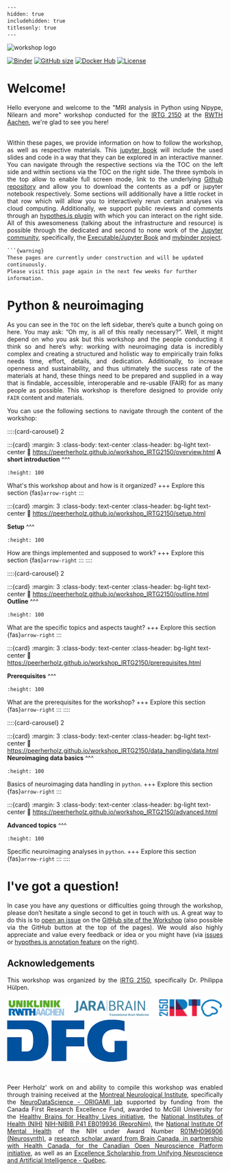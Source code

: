 
```{toctree}
---
hidden: true
includehidden: true
titlesonly: true
---
```
<img src="https://nipy.org/img/nipy.svg" alt="workshop logo" width="300" style="margin:0 0 0 0"/>

[![Binder](https://mybinder.org/badge_logo.svg)](https://mybinder.org/v2/gh/peerherholz/mybinder_workshop_IRTG2150/HEAD)
[![GitHub size](https://img.shields.io/github/repo-size/peerherholz/workshop_IRTG2150.svg)](https://github.com/peerherholz/workshop_IRTG2150/archive/main.zip)
[![Docker Hub](https://img.shields.io/docker/pulls/peerherholz/workshop_IRTG2150)](https://hub.docker.com/r/peerherholz/workshop_IRTG2150/)
[![License](https://img.shields.io/github/license/peerherholz/workshop_IRTG2150)](https://github.com/PeerHerholz/workshop_IRTG2150)

# Welcome!

<div style="text-align: justify;">
Hello everyone and welcome to the "MRI analysis in Python using Nipype, Nilearn and more" workshop conducted for the <a href="https://www.irtg2150.rwth-aachen.de/">IRTG 2150</a> at the <a href="https://www.rwth-aachen.de/cms/~a/root/?lidx=1">RWTH Aachen</a>, we're glad to see you here!

<br>
<br>

Within these pages, we provide information on how to follow the workshop, as well as respective materials. This [jupyter book](https://jupyterbook.org/intro.html) will include the used slides and code in a way that they can be explored in an interactive manner. You can navigate through the respective sections via the TOC on the left side and within sections via the TOC on the right side. The three symbols in the top allow to enable full screen mode, link to the underlying [Github repository](https://github.com/PeerHerholz/workshop_IRTG2150) and allow you to download the contents as a pdf or jupyter notebook respectively. Some sections will additionally have a little rocket in that row which will allow you to interactively rerun certain analyses via cloud computing. Additionally, we support public reviews and comments through an [hypothes.is plugin](https://web.hypothes.is/) with which you can interact on the right side. All of this awesomeness (talking about the infrastructure and resource) is possible through the dedicated and second to none work of the [Jupyter community](https://jupyter.org/community), specifically, the [Executable/Jupyter Book](https://executablebooks.org/en/latest/) and [mybinder project](https://mybinder.org/).
</div>

````{margin}
```{warning}
These pages are currently under construction and will be updated continuously.
Please visit this page again in the next few weeks for further information.
````

# Python & neuroimaging
  
<div style="text-align: justify;">

As you can see in the `TOC` on the left sidebar, there’s quite a bunch going on here. You may ask: “Oh my, is all of this really necessary?”. Well, it might depend on who you ask but this workshop and the people conducting it think so and here’s why: working with neuroimaging data is incredibly complex and creating a structured and holistic way to empirically train folks needs time, effort, details, and dedication. Additionally, to increase openness and sustainability, and thus ultimately the success rate of the materials at hand, these things need to be prepared and supplied in a way that is findable, accessible, interoperable and re-usable (FAIR) for as many people as possible. This workshop is therefore designed to provide only `FAIR` content and materials.

You can use the following sections to navigate through the content of the workshop:
</div>


::::{card-carousel} 2

:::{card}
:margin: 3
:class-body: text-center
:class-header: bg-light text-center
:link: https://peerherholz.github.io/workshop_IRTG2150/overview.html
**A short introduction**
^^^
```{image} 
:height: 100
```

What's this workshop about and how is it organized?
+++
Explore this section {fas}`arrow-right`
:::

:::{card}
:margin: 3
:class-body: text-center
:class-header: bg-light text-center
:link: https://peerherholz.github.io/workshop_IRTG2150/setup.html

**Setup**
^^^
```{image} 
:height: 100
```

How are things implemented and supposed to work?
+++
Explore this section {fas}`arrow-right`
:::
::::


::::{card-carousel} 2

:::{card}
:margin: 3
:class-body: text-center
:class-header: bg-light text-center
:link: https://peerherholz.github.io/workshop_IRTG2150/outline.html
**Outline**
^^^
```{image} 
:height: 100
```

What are the specific topics and aspects taught?
+++
Explore this section {fas}`arrow-right`
:::

:::{card}
:margin: 3
:class-body: text-center
:class-header: bg-light text-center
:link: https://peerherholz.github.io/workshop_IRTG2150/prerequisites.html

**Prerequisites**
^^^
```{image} 
:height: 100
```

What are the prerequisites for the workshop?
+++
Explore this section {fas}`arrow-right`
:::
::::


::::{card-carousel} 2

:::{card}
:margin: 3
:class-body: text-center
:class-header: bg-light text-center
:link: https://peerherholz.github.io/workshop_IRTG2150/data_handling/data.html
**Neuroimaging data basics**
^^^
```{image} 
:height: 100
```

Basics of neuroimaging data handling in `python`.
+++
Explore this section {fas}`arrow-right`
:::

:::{card}
:margin: 3
:class-body: text-center
:class-header: bg-light text-center
:link: https://peerherholz.github.io/workshop_IRTG2150/advanced.html

**Advanced topics**
^^^
```{image} 
:height: 100
```

Specific neuroimaging analyses in `python`.
+++
Explore this section {fas}`arrow-right`
:::
::::

# I've got a question!

<div style="text-align: justify;">

In case you have any questions or difficulties going through the workshop, please don’t hesitate a single second to get in touch with
us. A great way to do this is to
[open an issue](https://github.com/PeerHerholz/workshop_IRTG2150/issue) on the
[GitHub site of the Workshop](https://github.com/PeerHerholz/workshop_IRTG2150) (also possible via the GitHub button at the top of the pages).
We would also highly appreciate and value every feedback or idea or you
might have (via [issues](https://github.com/PeerHerholz/workshop_IRTG2150) or [hypothes.is annotation feature](https://web.hypothes.is/) on the right).

</div>

## Acknowledgements

<div style="text-align: justify;">

This workshop was organized by the [IRTG 2150](https://www.irtg2150.rwth-aachen.de/), specifically Dr. Philippa Hülpen.

![Local Image](static/Logo3.png)
![Local Image](static/DFG_Logo.png)


<br>
<br>
Peer Herholz' work on and ability to compile this workshop was enabled through training received at the <a href="https://www.mcgill.ca/neuro/">Montreal Neurological Institute</a>, specifically the <a href="https://neurodatascience.github.io/">NeuroDataScience - ORIGAMI lab</a> supported by funding from the Canada First Research Excellence Fund, awarded to McGill University for the <a href="https://www.mcgill.ca/hbhl/">Healthy Brains for Healthy Lives initiative</a>, the <a href="https://www.nih.gov/">National Institutes of Health (NIH)</a> <a href="https://www.repronim.org/">NIH-NIBIB P41 EB019936 (ReproNim)</a>, the <a href="https://www.nimh.nih.gov/">National Institute Of Mental Health</a> of the NIH under Award Number <a href="https://www.neurosynth.org/">R01MH096906 (Neurosynth)</a>, a <a href="https://conp.ca/">research scholar award from Brain Canada, in partnership with Health Canada, for the Canadian Open Neuroscience Platform initiative</a>, as well as an <a href="https://sites.google.com/view/unique-neuro-ai">Excellence Scholarship from Unifying Neuroscience and Artificial Intelligence - Québec</a>.

</div>
